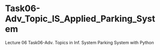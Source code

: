 # Task06-Adv_Topic_IS_Applied_Parking_System
Lecture 06 Task06-Adv. Topics in Inf. System Parking System with Python

